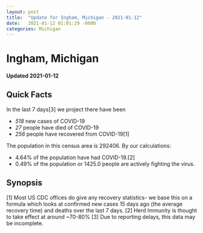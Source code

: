 ```yaml
---
layout: post
title:  "Update for Ingham, Michigan - 2021-01-12"
date:   2021-01-12 01:01:29 -0600
categories: Michigan
---
```


# Ingham, Michigan
#### Updated 2021-01-12

## Quick Facts

In the last 7 days[3] we project there have been
- *518* new cases of COVID-19
- *27* people have died of COVID-19
- *256* people have recovered from COVID-19[1]

The population in this census area is 292406. By our calculations:
- 4.64% of the population have had COVID-19.[2]
- 0.49% of the population or 1425.0 people are actively fighting the virus.

## Synopsis




[1] Most US CDC offices do give any recovery statistics- we base this on a formula which looks at confirmed new cases
15 days ago (the average recovery time) and deaths over the last 7 days.
[2] Herd Immunity is thought to take effect at around ~70-80%
[3] Due to reporting delays, this data may be incomplete. 
    